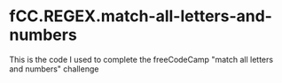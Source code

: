 # fCC.REGEX.match-all-letters-and-numbers
This is the code I used to complete the freeCodeCamp "match all letters and numbers" challenge
